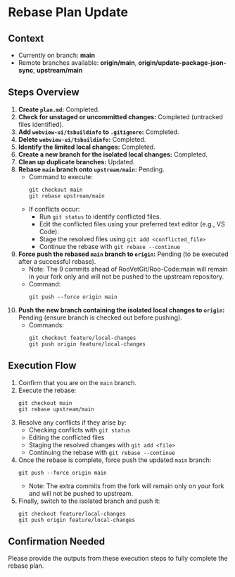 # Rebase Plan Update

## Context
- Currently on branch: **main**
- Remote branches available: **origin/main**, **origin/update-package-json-sync**, **upstream/main**

## Steps Overview
1. **Create `plan.md`:** Completed.
2. **Check for unstaged or uncommitted changes:** Completed (untracked files identified).
3. **Add `webview-ui/tsbuildinfo` to `.gitignore`:** Completed.
4. **Delete `webview-ui/tsbuildinfo`:** Completed.
5. **Identify the limited local changes:** Completed.
6. **Create a new branch for the isolated local changes:** Completed.
7. **Clean up duplicate branches:** Updated.
8. **Rebase `main` branch onto `upstream/main`:** Pending.
    - Command to execute:
      ```
      git checkout main
      git rebase upstream/main
      ```
    - If conflicts occur:
      - Run `git status` to identify conflicted files.
      - Edit the conflicted files using your preferred text editor (e.g., VS Code).
      - Stage the resolved files using `git add <conflicted_file>`
      - Continue the rebase with `git rebase --continue`
9. **Force push the rebased `main` branch to `origin`:** Pending (to be executed after a successful rebase).
    - Note: The 9 commits ahead of RooVetGit/Roo-Code:main will remain in your fork only and will not be pushed to the upstream repository.
    - Command:
      ```
      git push --force origin main
      ```
10. **Push the new branch containing the isolated local changes to `origin`:** Pending (ensure branch is checked out before pushing).
    - Commands:
      ```
      git checkout feature/local-changes
      git push origin feature/local-changes
      ```

## Execution Flow
1. Confirm that you are on the `main` branch.
2. Execute the rebase:
   ```
   git checkout main
   git rebase upstream/main
   ```
3. Resolve any conflicts if they arise by:
   - Checking conflicts with `git status`
   - Editing the conflicted files
   - Staging the resolved changes with `git add <file>`
   - Continuing the rebase with `git rebase --continue`
4. Once the rebase is complete, force push the updated `main` branch:
   ```
   git push --force origin main
   ```
   - Note: The extra commits from the fork will remain only on your fork and will not be pushed to upstream.
5. Finally, switch to the isolated branch and push it:
   ```
   git checkout feature/local-changes
   git push origin feature/local-changes
   ```

## Confirmation Needed
Please provide the outputs from these execution steps to fully complete the rebase plan.
